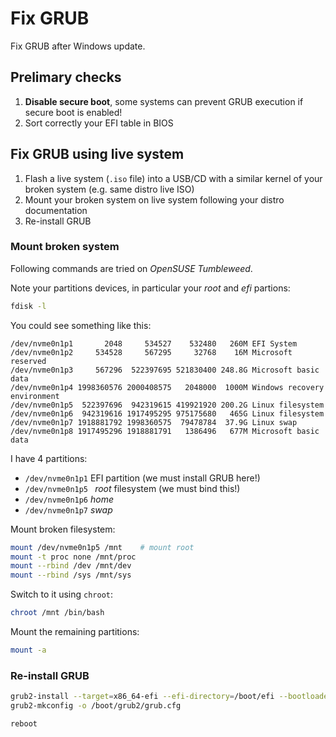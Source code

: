 # Fix GRUB

Fix GRUB after Windows update.

## Prelimary checks

1. **Disable secure boot**, some systems can prevent GRUB execution if secure boot is enabled!
2. Sort correctly your EFI table in BIOS

## Fix GRUB using live system

1. Flash a live system (`.iso` file) into a USB/CD with a similar kernel of your broken system (e.g. same distro live ISO)
2. Mount your broken system on live system following your distro documentation
3. Re-install GRUB

### Mount broken system

Following commands are tried on _OpenSUSE Tumbleweed_.

Note your partitions devices, in particular your _root_ and _efi_ partions:

```bash
fdisk -l
```

You could see something like this:

```
/dev/nvme0n1p1       2048     534527    532480   260M EFI System
/dev/nvme0n1p2     534528     567295     32768    16M Microsoft reserved
/dev/nvme0n1p3     567296  522397695 521830400 248.8G Microsoft basic data
/dev/nvme0n1p4 1998360576 2000408575   2048000  1000M Windows recovery environment
/dev/nvme0n1p5  522397696  942319615 419921920 200.2G Linux filesystem
/dev/nvme0n1p6  942319616 1917495295 975175680   465G Linux filesystem
/dev/nvme0n1p7 1918881792 1998360575  79478784  37.9G Linux swap
/dev/nvme0n1p8 1917495296 1918881791   1386496   677M Microsoft basic data
```

I have 4 partitions:

- `/dev/nvme0n1p1` EFI partition (we must install GRUB here!)
- `/dev/nvme0n1p5 ` _root_ filesystem (we must bind this!)
- `/dev/nvme0n1p6` _home_
- `/dev/nvme0n1p7` _swap_

Mount broken filesystem:

```bash
mount /dev/nvme0n1p5 /mnt    # mount root
mount -t proc none /mnt/proc
mount --rbind /dev /mnt/dev
mount --rbind /sys /mnt/sys
```

Switch to it using `chroot`:

```bash
chroot /mnt /bin/bash
```

Mount the remaining partitions:

```bash
mount -a
```

### Re-install GRUB

```bash
grub2-install --target=x86_64-efi --efi-directory=/boot/efi --bootloader-id=openSUSE
grub2-mkconfig -o /boot/grub2/grub.cfg

reboot
```












